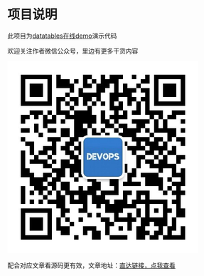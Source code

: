 # 项目说明

此项目为[datatables在线demo](https://demo.ops-coffee.cn/datatables/)演示代码

欢迎关注作者微信公众号，里边有更多干货内容

![欢迎关注微信公众号【运维咖啡吧】](/images/qrcode.jpg)

配合对应文章看源码更有效，文章地址：[直达链接，点我查看](https://ops-coffee.cn)